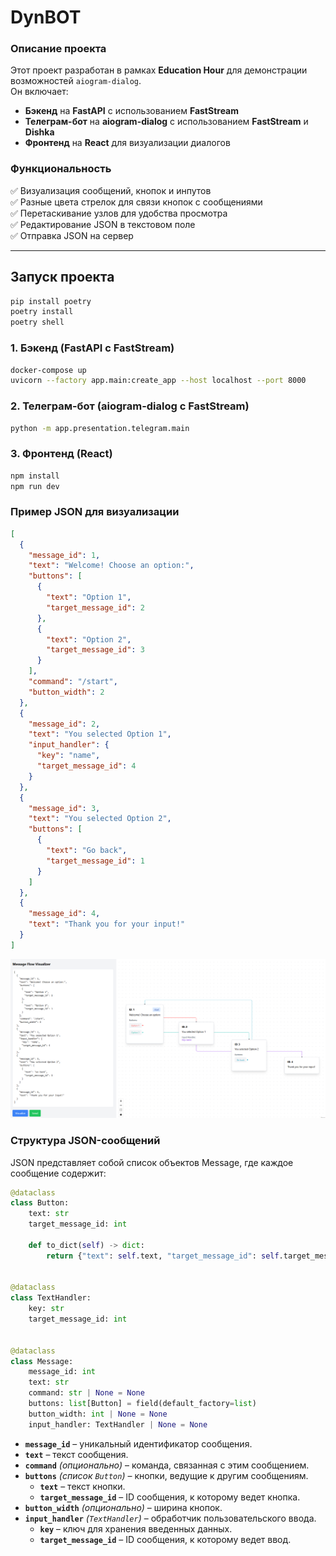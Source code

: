 # **DynBOT**

### **Описание проекта**

Этот проект разработан в рамках **Education Hour** для демонстрации возможностей `aiogram-dialog`.  
Он включает:

- **Бэкенд** на **FastAPI** с использованием **FastStream**
- **Телеграм-бот** на **aiogram-dialog** с использованием **FastStream** и **Dishka**
- **Фронтенд** на **React** для визуализации диалогов

### **Функциональность**

✅ Визуализация сообщений, кнопок и инпутов  
✅ Разные цвета стрелок для связи кнопок с сообщениями  
✅ Перетаскивание узлов для удобства просмотра  
✅ Редактирование JSON в текстовом поле  
✅ Отправка JSON на сервер

---

## **Запуск проекта**

```bash
pip install poetry
poetry install
poetry shell
````

### **1. Бэкенд (FastAPI с FastStream)**

```bash
docker-compose up
uvicorn --factory app.main:create_app --host localhost --port 8000
```

### **2. Телеграм-бот (aiogram-dialog с FastStream)**

```bash
python -m app.presentation.telegram.main
```

### **3. Фронтенд (React)**

```bash
npm install
npm run dev
```

### **Пример JSON для визуализации**

```json
[
  {
    "message_id": 1,
    "text": "Welcome! Choose an option:",
    "buttons": [
      {
        "text": "Option 1",
        "target_message_id": 2
      },
      {
        "text": "Option 2",
        "target_message_id": 3
      }
    ],
    "command": "/start",
    "button_width": 2
  },
  {
    "message_id": 2,
    "text": "You selected Option 1",
    "input_handler": {
      "key": "name",
      "target_message_id": 4
    }
  },
  {
    "message_id": 3,
    "text": "You selected Option 2",
    "buttons": [
      {
        "text": "Go back",
        "target_message_id": 1
      }
    ]
  },
  {
    "message_id": 4,
    "text": "Thank you for your input!"
  }
]

```
![img.png](example_front.png)
### **Структура JSON-сообщений**

JSON представляет собой список объектов Message, где каждое сообщение содержит:

```python
@dataclass
class Button:
    text: str
    target_message_id: int

    def to_dict(self) -> dict:
        return {"text": self.text, "target_message_id": self.target_message_id}


@dataclass
class TextHandler:
    key: str
    target_message_id: int


@dataclass
class Message:
    message_id: int
    text: str
    command: str | None = None
    buttons: list[Button] = field(default_factory=list)
    button_width: int | None = None
    input_handler: TextHandler | None = None

```

- **`message_id`** – уникальный идентификатор сообщения.
- **`text`** – текст сообщения.
- **`command`** *(опционально)* – команда, связанная с этим сообщением.
- **`buttons`** *(список `Button`)* – кнопки, ведущие к другим сообщениям.
    - **`text`** – текст кнопки.
    - **`target_message_id`** – ID сообщения, к которому ведет кнопка.
- **`button_width`** *(опционально)* – ширина кнопок.
- **`input_handler`** *(`TextHandler`)* – обработчик пользовательского ввода.
    - **`key`** – ключ для хранения введенных данных.
    - **`target_message_id`** – ID сообщения, к которому ведет ввод.  

